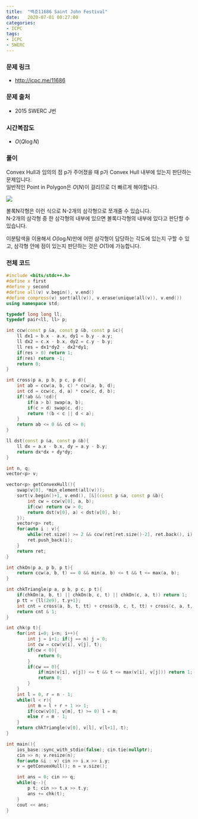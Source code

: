 ```yaml
---
title:  "백준11686 Saint John Festival"
date:   2020-07-01 00:27:00
categories:
- ICPC
tags:
- ICPC
- SWERC
---
```


### 문제 링크
* http://icpc.me/11686

### 문제 출처
* 2015 SWERC J번

### 시간복잡도
* $O(Q \log N)$

### 풀이
Convex Hull과 임의의 점 p가 주어졌을 때 p가 Convex Hull 내부에 있는지 판단하는 문제입니다.<br>
일반적인 Point in Polygon은 $O(N)$이 걸리므로 더 빠르게 해야합니다.

![](https://i.imgur.com/WSO5nhl.png)

볼록N각형은 이런 식으로 N-2개의 삼각형으로 쪼개줄 수 있습니다.<br>
N-2개의 삼각형 중 한 삼각형의 내부에 있으면 볼록다각형의 내부에 있다고 판단할 수 있습니다.

이분탐색을 이용해서 $O(\log N)$만에 어떤 삼각형이 담당하는 각도에 있는지 구할 수 있고, 삼각형 안에 점이 있는지 판단하는 것은 $O(1)$에 가능합니다.

### 전체 코드
```cpp
#include <bits/stdc++.h>
#define x first
#define y second
#define all(v) v.begin(), v.end()
#define compress(v) sort(all(v)), v.erase(unique(all(v)), v.end())
using namespace std;

typedef long long ll;
typedef pair<ll, ll> p;

int ccw(const p &a, const p &b, const p &c){
    ll dx1 = b.x - a.x, dy1 = b.y - a.y;
    ll dx2 = c.x - b.x, dy2 = c.y - b.y;
    ll res = dx1*dy2 - dx2*dy1;
    if(res > 0) return 1;
    if(res) return -1;
    return 0;
}

int cross(p a, p b, p c, p d){
    int ab = ccw(a, b, c) * ccw(a, b, d);
    int cd = ccw(c, d, a) * ccw(c, d, b);
    if(!ab && !cd){
        if(a > b) swap(a, b);
        if(c > d) swap(c, d);
        return !(b < c || d < a);
    }
    return ab <= 0 && cd <= 0;
}

ll dst(const p &a, const p &b){
    ll dx = a.x - b.x, dy = a.y - b.y;
    return dx*dx + dy*dy;
}

int n, q;
vector<p> v;

vector<p> getConvexHull(){
    swap(v[0], *min_element(all(v)));
    sort(v.begin()+1, v.end(), [&](const p &a, const p &b){
        int cw = ccw(v[0], a, b);
        if(cw) return cw > 0;
        return dst(v[0], a) < dst(v[0], b);
    });
    vector<p> ret;
    for(auto i : v){
        while(ret.size() >= 2 && ccw(ret[ret.size()-2], ret.back(), i) <= 0) ret.pop_back();
        ret.push_back(i);
    }
    return ret;
}

int chkOn(p a, p b, p t){
    return ccw(a, b, t) == 0 && min(a, b) <= t && t <= max(a, b);
}

int chkTriangle(p a, p b, p c, p t){
    if(chkOn(a, b, t) || chkOn(b, c, t) || chkOn(c, a, t)) return 1;
    p tt = {ll(2e9), t.y+1};
    int cnt = cross(a, b, t, tt) + cross(b, c, t, tt) + cross(c, a, t, tt);
    return cnt & 1;
}

int chk(p t){
    for(int i=0; i<n; i++){
        int j = i+1; if(j == n) j = 0;
        int cw = ccw(v[i], v[j], t);
        if(cw < 0){
            return 0;
        }
        if(cw == 0){
            if(min(v[i], v[j]) <= t && t <= max(v[i], v[j])) return 1;
            return 0;
        }
    }
    int l = 0, r = n - 1;
    while(l < r){
        int m = l + r + 1 >> 1;
        if(ccw(v[0], v[m], t) >= 0) l = m;
        else r = m - 1;
    }
    return chkTriangle(v[0], v[l], v[l+1], t);
}

int main(){
    ios_base::sync_with_stdio(false); cin.tie(nullptr);
    cin >> n; v.resize(n);
    for(auto &i : v) cin >> i.x >> i.y;
    v = getConvexHull(); n = v.size();

    int ans = 0; cin >> q;
    while(q--){
        p t; cin >> t.x >> t.y;
        ans += chk(t);
    }
    cout << ans;
}
```
